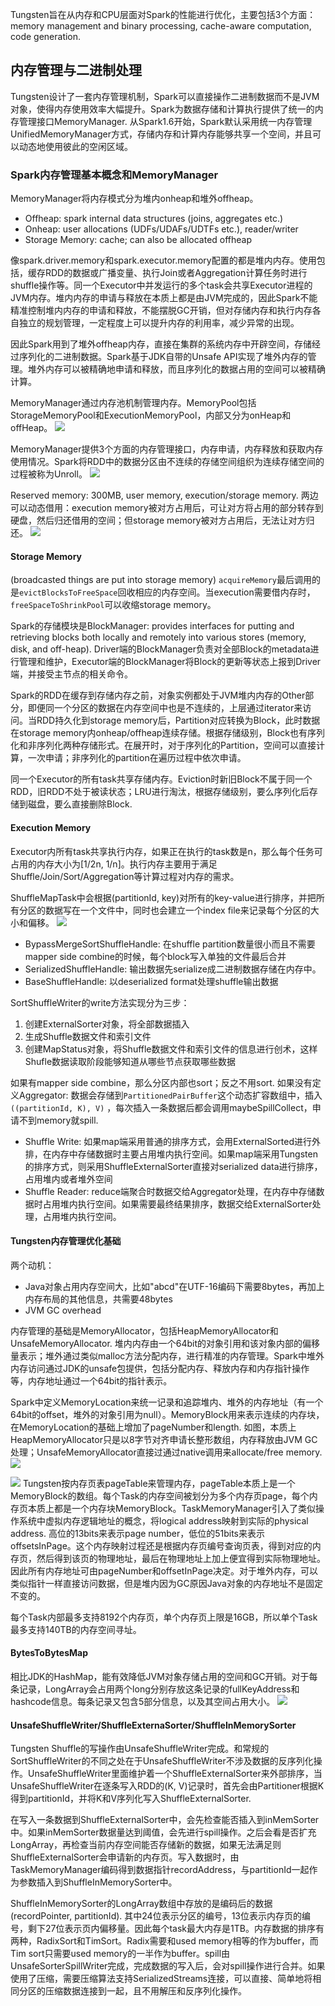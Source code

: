 Tungsten旨在从内存和CPU层面对Spark的性能进行优化，主要包括3个方面：memory management and binary processing, cache-aware computation, code generation.

## 内存管理与二进制处理
Tungsten设计了一套内存管理机制，Spark可以直接操作二进制数据而不是JVM对象，使得内存使用效率大幅提升。Spark为数据存储和计算执行提供了统一的内存管理接口MemoryManager. 从Spark1.6开始，Spark默认采用统一内存管理UnifiedMemoryManager方式，存储内存和计算内存能够共享一个空间，并且可以动态地使用彼此的空闲区域。

### Spark内存管理基本概念和MemoryManager
MemoryManager将内存模式分为堆内onheap和堆外offheap。
- Offheap: spark internal data structures (joins, aggregates etc.)
- Onheap: user allocations (UDFs/UDAFs/UDTFs etc.), reader/writer
- Storage Memory: cache; can also be allocated offheap

像spark.driver.memory和spark.executor.memory配置的都是堆内内存。使用包括，缓存RDD的数据或广播变量、执行Join或者Aggregation计算任务时进行shuffle操作等。同一个Executor中并发运行的多个task会共享Executor进程的JVM内存。堆内内存的申请与释放在本质上都是由JVM完成的，因此Spark不能精准控制堆内内存的申请和释放，不能摆脱GC开销，但对存储内存和执行内存各自独立的规划管理，一定程度上可以提升内存的利用率，减少异常的出现。

因此Spark用到了堆外offheap内存，直接在集群的系统内存中开辟空间，存储经过序列化的二进制数据。Spark基于JDK自带的Unsafe API实现了堆外内存的管理。堆外内存可以被精确地申请和释放，而且序列化的数据占用的空间可以被精确计算。

MemoryManager通过内存池机制管理内存。MemoryPool包括StorageMemoryPool和ExecutionMemoryPool，内部又分为onHeap和offHeap。
![](https://linzebing.github.io/assets/pictures/spark-sql/memorypool.png)

MemoryManager提供3个方面的内存管理接口，内存申请，内存释放和获取内存使用情况。Spark将RDD中的数据分区由不连续的存储空间组织为连续存储空间的过程被称为Unroll。
![](https://linzebing.github.io/assets/pictures/spark-sql/memorymanager1.png)

Reserved memory: 300MB, user memory, execution/storage memory. 两边可以动态借用：execution memory被对方占用后，可让对方将占用的部分转存到硬盘，然后归还借用的空间；但storage memory被对方占用后，无法让对方归还。
![](https://linzebing.github.io/assets/pictures/spark-sql/memorymanager2.png)

#### Storage Memory
(broadcasted things are put into storage memory)
`acquireMemory`最后调用的是`evictBlocksToFreeSpace`回收相应的内存空间。当execution需要借内存时，`freeSpaceToShrinkPool`可以收缩storage memory。

Spark的存储模块是BlockManager: provides interfaces for putting and retrieving blocks both locally and remotely into various stores (memory, disk, and off-heap). Driver端的BlockManager负责对全部Block的metadata进行管理和维护，Executor端的BlockManager将Block的更新等状态上报到Driver端，并接受主节点的相关命令。

Spark的RDD在缓存到存储内存之前，对象实例都处于JVM堆内内存的Other部分，即便同一个分区的数据在内存空间中也是不连续的，上层通过iterator来访问。当RDD持久化到storage memory后，Partition对应转换为Block，此时数据在storage memory内onheap/offheap连续存储。根据存储级别，Block也有序列化和非序列化两种存储形式。在展开时，对于序列化的Partition，空间可以直接计算，一次申请；非序列化的partition在遍历过程中依次申请。

同一个Executor的所有task共享存储内存。Eviction时新旧Block不属于同一个RDD，旧RDD不处于被读状态；LRU进行淘汰，根据存储级别，要么序列化后存储到磁盘，要么直接删除Block.

#### Execution Memory
Executor内所有task共享执行内存，如果正在执行的task数是n，那么每个任务可占用的内存大小为[1/2n, 1/n]。执行内存主要用于满足Shuffle/Join/Sort/Aggregation等计算过程对内存的需求。

ShuffleMapTask中会根据(partitionId, key)对所有的key-value进行排序，并把所有分区的数据写在一个文件中，同时也会建立一个index file来记录每个分区的大小和偏移。
![](https://linzebing.github.io/assets/pictures/spark-sql/shuffle.png)
- BypassMergeSortShuffleHandle: 在shuffle partition数量很小而且不需要mapper side combine的时候，每个block写入单独的文件最后合并
- SerializedShuffleHandle: 输出数据先serialize成二进制数据存储在内存中。
- BaseShuffleHandle:  以deserialized format处理shuffle输出数据

SortShuffleWriter的write方法实现分为三步：
1. 创建ExternalSorter对象，将全部数据插入
2. 生成Shuffle数据文件和索引文件
3. 创建MapStatus对象，将Shuffle数据文件和索引文件的信息进行创术，这样Shufle数据读取阶段能够知道从哪些节点获取哪些数据

如果有mapper side combine，那么分区内部也sort；反之不用sort. 如果没有定义Aggregator: 数据会存储到`PartitionedPairBuffer`这个动态扩容数组中，插入`((partitionId, K), V)` ，每次插入一条数据后都会调用maybeSpillCollect，申请不到memory就spill.
- Shuffle Write: 如果map端采用普通的排序方式，会用ExternalSorted进行外排，在内存中存储数据时主要占用堆内执行空间。如果map端采用Tungsten的排序方式，则采用ShuffleExternalSorter直接对serialized data进行排序，占用堆内或者堆外空间
- Shuffle Reader: reduce端聚合时数据交给Aggregator处理，在内存中存储数据时占用堆内执行空间。如果需要最终结果排序，数据交给ExternalSorter处理，占用堆内执行空间。

#### Tungsten内存管理优化基础
两个动机：
- Java对象占用内存空间大，比如"abcd"在UTF-16编码下需要8bytes，再加上内存布局的其他信息，共需要48bytes
- JVM GC overhead

内存管理的基础是MemoryAllocator，包括HeapMemoryAllocator和UnsafeMemoryAllocator. 堆内内存由一个64bit的对象引用和该对象内部的偏移量表示；堆外通过类似malloc方法分配内存，进行精准的内存管理。Spark中堆外内存访问通过JDK的unsafe包提供，包括分配内存、释放内存和内存指针操作等，内存地址通过一个64bit的指针表示。

Spark中定义MemoryLocation来统一记录和追踪堆内、堆外的内存地址（有一个64bit的offset，堆外的对象引用为null）。MemoryBlock用来表示连续的内存块，在MemoryLocation的基础上增加了pageNumber和length. 如图，本质上HeapMemoryAllocator只是以8字节对齐申请长整形数组，内存释放由JVM GC处理；UnsafeMemoryAllocator直接过通过native调用来allocate/free memory.
![](https://linzebing.github.io/assets/pictures/spark-sql/memoryallocator.png)


![](https://linzebing.github.io/assets/pictures/spark-sql/TaskMemoryManager.png)
Tungsten按内存页表pageTable来管理内存，pageTable本质上是一个MemoryBlock的数组。每个Task的内存空间被划分为多个内存页page，每个内存页本质上都是一个内存块MemoryBlock。TaskMemoryManager引入了类似操作系统中虚拟内存逻辑地址的概念，将logical address映射到实际的physical address. 高位的13bits来表示page number，低位的51bits来表示offsetsInPage。这个内存映射过程还是根据内存页编号查询页表，得到对应的内存页，然后得到该页的物理地址，最后在物理地址上加上便宜得到实际物理地址。因此所有内存地址可由pageNumber和offsetInPage决定。对于堆外内存，可以类似指针一样直接访问数据，但是堆内因为GC原因Java对象的内存地址不是固定不变的。

每个Task内部最多支持8192个内存页，单个内存页上限是16GB，所以单个Task最多支持140TB的内存空间寻址。

#### BytesToBytesMap
相比JDK的HashMap，能有效降低JVM对象存储占用的空间和GC开销。对于每条记录，LongArray会占用两个long分别存放这条记录的fullKeyAddress和hashcode信息。每条记录又包含5部分信息，以及其空间占用大小。
![](https://linzebing.github.io/assets/pictures/spark-sql/bytesmap.png)

#### UnsafeShuffleWriter/ShuffleExternaSorter/ShuffleInMemorySorter
Tungsten Shuffle的写操作由UnsafeShuffleWriter完成。和常规的SortShuffleWriter的不同之处在于UnsafeShuffleWriter不涉及数据的反序列化操作。UnsafeShuffleWriter里面维护着一个ShuffleExternalSorter来外部排序，当UnsafeShuffleWriter在逐条写入RDD的(K, V)记录时，首先会由Partitioner根据K得到partitionId，并将K和V序列化写入ShuffleExternalSorter.

在写入一条数据到ShuffleExternalSorter中，会先检查能否插入到inMemSorter中。如果inMemSorter数据量达到阈值，会先进行spill操作。之后会看是否扩充LongArray，再检查当前内存空间能否存储新的数据，如果无法满足则ShuffleExternalSorter会申请新的内存页。写入数据时，由TaskMemoryManager编码得到数据指针recordAddress，与partitionId一起作为参数插入到ShuffleInMemorySorter中。

ShuffleInMemorySorter的LongArray数组中存放的是编码后的数据(recordPointer, partitionId). 其中24位表示分区的编号，13位表示内存页的编号，剩下27位表示页内偏移量。因此每个task最大内存是1TB。内存数据的排序有两种，RadixSort和TimSort。Radix需要和used memory相等的作为buffer，而Tim sort只需要used memory的一半作为buffer。spill由UnsafeSorterSpillWriter完成，完成数据的写入后，会对spill操作进行合并。如果使用了压缩，需要压缩算法支持SerializedStreams连接，可以直接、简单地将相同分区的压缩数据连接到一起，且不用解压和反序列化操作。
